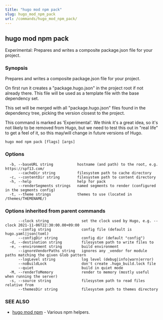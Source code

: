 ```yaml
---
title: "hugo mod npm pack"
slug: hugo_mod_npm_pack
url: /commands/hugo_mod_npm_pack/
---
```

## hugo mod npm pack

Experimental: Prepares and writes a composite package.json file for your project.

### Synopsis

Prepares and writes a composite package.json file for your project.

On first run it creates a "package.hugo.json" in the project root if not already there. This file will be used as a template file
with the base dependency set. 

This set will be merged with all "package.hugo.json" files found in the dependency tree, picking the version closest to the project.

This command is marked as 'Experimental'. We think it's a great idea, so it's not likely to be
removed from Hugo, but we need to test this out in "real life" to get a feel of it,
so this may/will change in future versions of Hugo.


```
hugo mod npm pack [flags] [args]
```

### Options

```
  -b, --baseURL string           hostname (and path) to the root, e.g. https://spf13.com/
      --cacheDir string          filesystem path to cache directory
  -c, --contentDir string        filesystem path to content directory
  -h, --help                     help for pack
      --renderSegments strings   named segments to render (configured in the segments config)
  -t, --theme strings            themes to use (located in /themes/THEMENAME/)
```

### Options inherited from parent commands

```
      --clock string               set the clock used by Hugo, e.g. --clock 2021-11-06T22:30:00.00+09:00
      --config string              config file (default is hugo.yaml|json|toml)
      --configDir string           config dir (default "config")
  -d, --destination string         filesystem path to write files to
  -e, --environment string         build environment
      --ignoreVendorPaths string   ignores any _vendor for module paths matching the given Glob pattern
      --logLevel string            log level (debug|info|warn|error)
      --noBuildLock                don't create .hugo_build.lock file
      --quiet                      build in quiet mode
  -M, --renderToMemory             render to memory (mostly useful when running the server)
  -s, --source string              filesystem path to read files relative from
      --themesDir string           filesystem path to themes directory
```

### SEE ALSO

* [hugo mod npm](/commands/hugo_mod_npm/)	 - Various npm helpers.

